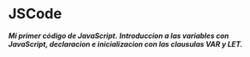 # JSCode
**_Mi primer código de JavaScript._**
**_Introduccion a las variables con JavaScript, declaracion e inicializacion con las clausulas VAR y LET._**
